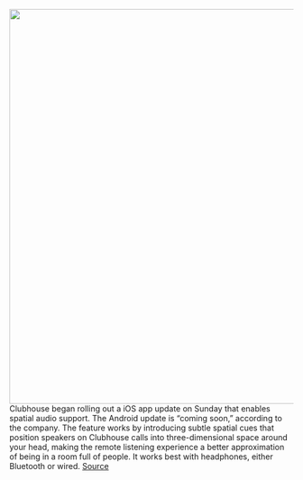 <img src='https://cdn.vox-cdn.com/thumbor/YAFIa3ehT3QEAgs7kylGhvYGugM=/0x0:1024x1024/1200x800/filters:focal(173x415:335x577)/cdn.vox-cdn.com/uploads/chorus_image/image/69792066/Leah_Full.0.png' width='700px' /><br/>
Clubhouse began rolling out a iOS app update on Sunday that enables spatial audio support. The Android update is “coming soon,” according to the company. The feature works by introducing subtle spatial cues that position speakers on Clubhouse calls into three-dimensional space around your head, making the remote listening experience a better approximation of being in a room full of people. It works best with headphones, either Bluetooth or wired.
<a href='https://www.theverge.com/2021/8/30/22648050/clubhouse-spatial-audio-3d-360-sound'> Source <a/>